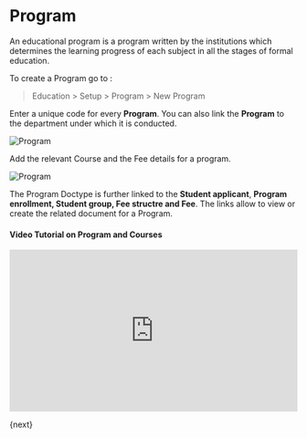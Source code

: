 <!-- add-breadcrumbs -->
# Program

An educational program is a program written by the institutions which determines the learning progress of each subject in all the stages of formal education.

To create a Program go to :

> Education > Setup > Program > New Program

Enter a unique code for every **Program**. You can also link the **Program** to the department under which it is conducted.

<img class="screenshot" alt="Program" src="{{docs_base_url}}/assets/img/education/setup/program.png">

Add the relevant Course and the Fee details for a program. 

<img class="screenshot" alt="Program" src="{{docs_base_url}}/assets/img/education/setup/course-fee-program.png">

The Program Doctype is further linked to the **Student applicant**, **Program enrollment, Student group, Fee structre and Fee**. The links allow to view or create the related document for a Program.

#### Video Tutorial on Program and Courses


<div>
    <style>.embed-container { position: relative; padding-bottom: 56.25%; height: 0; overflow: hidden; max-width: 100%; } .embed-container iframe, .embed-container object, .embed-container embed { position: absolute; top: 0; left: 0; width: 100%; height: 100%; }
    </style>   
    <div class='embed-container'>
        <iframe src='https://www.youtube.com/embed//1ueE4seFTp8?end=70' frameborder='0' allowfullscreen>
        </iframe>
    </div>
</div>    

{next}